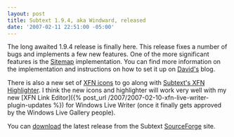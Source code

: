 ```yaml
---
layout: post
title: Subtext 1.9.4, aka Windward, released
date: '2007-02-11 22:51:00 -05:00'
---
```


The long awaited 1.9.4 release is finally here. This release fixes a number of bugs and implements a few new features. One of the more significant features is the [Sitemap](http://sitemaps.org) implementation. You can find more information on the implementation and instructions on how to set it up on [David's](http://vidmar.net/weblog/archive/2007/01/31/Subtext-1.9.4--now-with-sitemap.aspx) blog.

There is also a new set of [XFN icons](http://stevenharman.net/blog/archive/2007/01/20/XFN_Microformat__with_Icon_Goodness.aspx) to go along with [Subtext's XFN Highlighter](http://haacked.com/archive/2006/04/05/MakingMicroformatsMoreVisibleAnnouncingTheXFNHighlighterScript.aspx). I think the new icons and highlighter will work very well with my new [XFN Link Editor]({% post_url /2007/2007-02-10-xfn-live-writer-plugin-updates %}) for Windows Live Writer (once it finally gets approved by the Windows Live Gallery people).

You can [download](https://sourceforge.net/project/showfiles.php?group_id=137896) the latest release from the Subtext [SourceForge](https://sourceforge.net/projects/subtext/) site.
